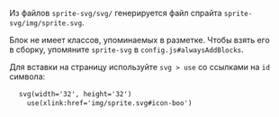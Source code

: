 Из файлов `sprite-svg/svg/` генерируется файл спрайта `sprite-svg/img/sprite.svg`.

<p class="alert  alert--warning">Блок не имеет классов, упоминаемых в разметке. Чтобы взять его в сборку, упомяните <code>sprite-svg</code> в <code>config.js#alwaysAddBlocks</code>.</p>

Для вставки на страницу используйте <code>svg &gt; use</code> со ссылками на <code>id</code> символа:

<pre class="code">
  <code>svg(width='32', height='32')</code>
  <code>  use(xlink:href='img/sprite.svg#icon-boo')</code>
</pre>
